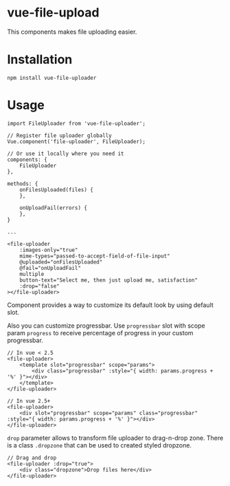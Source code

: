 # vue-file-upload

This components makes file uploading easier.

# Installation

    npm install vue-file-uploader

# Usage

    import FileUploader from 'vue-file-uploader';

    // Register file uploader globally
    Vue.component('file-uploader', FileUploader);

    // Or use it locally where you need it
    components: {
        FileUploader
    },

    methods: {
        onFilesUploaded(files) {
        },

        onUploadFail(errors) {
        },
    }

    ...

    <file-uploader
        :images-only="true"
        mime-types="passed-to-accept-field-of-file-input"
        @uploaded="onFilesUploaded"
        @fail="onUploadFail"
        multiple
        button-text="Select me, then just upload me, satisfaction"
        :drop="false"
    ></file-uploader>

Component provides a way to customize its default look by using default slot.

Also you can customize progressbar. Use `progressbar` slot with scope param `progress`
to receive percentage of progress in your custom progressbar.

    // In vue < 2.5
    <file-uploader>
        <template slot="progressbar" scope="params">
            <div class="progressbar" :style="{ width: params.progress + '%' }"></div>
        </template>
    </file-uploader>

    // In vue 2.5+
    <file-uploader>
        <div slot="progressbar" scope="params" class="progressbar" :style="{ width: params.progress + '%' }"></div>
    </file-uploader>

`drop` parameter allows to transform file uploader to drag-n-drop zone.
There is a class `.dropzone` that can be used to created styled dropzone.

    // Drag and drop
    <file-uploader :drop="true">
        <div class="dropzone">Drop files here</div>
    </file-uploader>